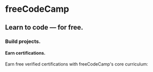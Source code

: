 # freeCodeCamp

## Learn to code — for free.
### Build projects.

#### Earn certifications.

Earn free verified certifications with freeCodeCamp's core curriculum: